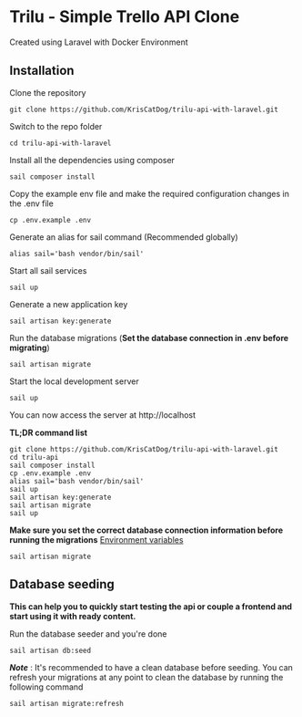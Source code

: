 # Trilu - Simple Trello API Clone

Created using Laravel with Docker Environment

## Installation

Clone the repository

    git clone https://github.com/KrisCatDog/trilu-api-with-laravel.git

Switch to the repo folder

    cd trilu-api-with-laravel

Install all the dependencies using composer

    sail composer install

Copy the example env file and make the required configuration changes in the .env file

    cp .env.example .env
    
Generate an alias for sail command (Recommended globally)

    alias sail='bash vendor/bin/sail'

Start all sail services

    sail up
    
Generate a new application key

    sail artisan key:generate

Run the database migrations (**Set the database connection in .env before migrating**)

    sail artisan migrate

Start the local development server

    sail up

You can now access the server at http://localhost

**TL;DR command list**

    git clone https://github.com/KrisCatDog/trilu-api-with-laravel.git
    cd trilu-api
    sail composer install
    cp .env.example .env
    alias sail='bash vendor/bin/sail'
    sail up
    sail artisan key:generate
    sail artisan migrate
    sail up
    
**Make sure you set the correct database connection information before running the migrations** [Environment variables](#environment-variables)

    sail artisan migrate

## Database seeding

**This can help you to quickly start testing the api or couple a frontend and start using it with ready content.**

Run the database seeder and you're done

    sail artisan db:seed

***Note*** : It's recommended to have a clean database before seeding. You can refresh your migrations at any point to clean the database by running the following command

    sail artisan migrate:refresh
